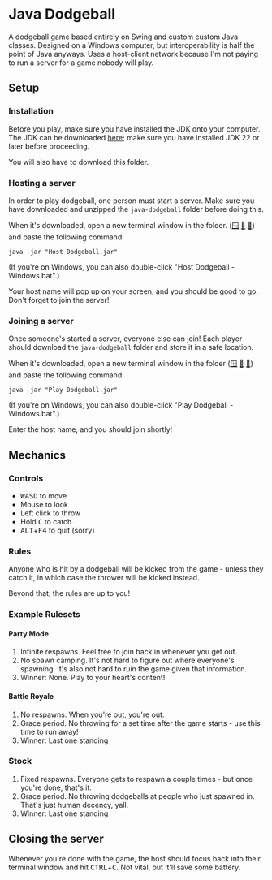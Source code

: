 # Java Dodgeball
A dodgeball game based entirely on Swing and custom custom Java classes. Designed on a Windows computer, but interoperability is half the point of Java anyways. Uses a host-client network because I'm not paying to run a server for a game nobody will play.

## Setup

### Installation
Before you play, make sure you have installed the JDK onto your computer. The JDK can be downloaded [here](https://www.oracle.com/java/technologies/downloads/); make sure you have installed JDK 22 or later before proceeding.

You will also have to download this folder.

### Hosting a server

In order to play dodgeball, one person must start a server. Make sure you have downloaded and unzipped the `java-dodgeball` folder before doing this.

When it's downloaded, open a new terminal window in the folder. ([🪟](https://johnwargo.com/posts/2024/launch-windows-terminal/) [🍎](https://support.apple.com/guide/terminal/open-new-terminal-windows-and-tabs-trmlb20c7888/mac) [🐧](https://www.techrepublic.com/article/linux-101-how-to-quickly-open-a-terminal-in-a-specific-directory/)) and paste the following command:

`
java -jar "Host Dodgeball.jar"
`

(If you're on Windows, you can also double-click "Host Dodgeball - Windows.bat".)

Your host name will pop up on your screen, and you should be good to go. Don't forget to join the server!

### Joining a server

Once someone's started a server, everyone else can join! Each player should download the `java-dodgeball` folder and store it in a safe location.

When it's downloaded, open a new terminal window in the folder ([🪟](https://johnwargo.com/posts/2024/launch-windows-terminal/) [🍎](https://support.apple.com/guide/terminal/open-new-terminal-windows-and-tabs-trmlb20c7888/mac) [🐧](https://www.techrepublic.com/article/linux-101-how-to-quickly-open-a-terminal-in-a-specific-directory/)) and paste the following command:

`
java -jar "Play Dodgeball.jar"
`

(If you're on Windows, you can also double-click "Play Dodgeball - Windows.bat".)

Enter the host name, and you should join shortly!

## Mechanics

### Controls

- <kbd>WASD</kbd> to move
- Mouse to look
- Left click to throw
- Hold <kbd>C</kbd> to catch
- <kbd>ALT</kbd>+<kbd>F4</kbd> to quit (sorry)

### Rules

Anyone who is hit by a dodgeball will be kicked from the game - unless they catch it, in which case the thrower will be kicked instead.

Beyond that, the rules are up to you!

### Example Rulesets

#### Party Mode
1. Infinite respawns. Feel free to join back in whenever you get out.
2. No spawn camping. It's not hard to figure out where everyone's spawning. It's also not hard to ruin the game given that information.
3. Winner: None. Play to your heart's content!

#### Battle Royale

1. No respawns. When you're out, you're out.
2. Grace period. No throwing for a set time after the game starts - use this time to run away!
3. Winner: Last one standing

### Stock

1. Fixed respawns. Everyone gets to respawn a couple times - but once you're done, that's it.
2. Grace period. No throwing dodgeballs at people who just spawned in. That's just human decency, yall.
3. Winner: Last one standing

## Closing the server

Whenever you're done with the game, the host should focus back into their terminal window and hit <kbd>CTRL</kbd>+<kbd>C</kbd>. Not vital, but it'll save some battery.
